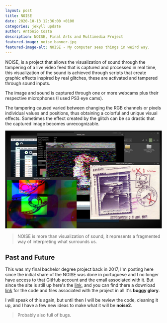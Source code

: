 ```yaml
---
layout: post
title: NOISE
date: 2020-10-13 12:36:00 +0100
categories: jekyll update
author: António Costa
description: NOISE, Final Arts and Multimedia Project
featured-image: noise_banner.jpg
featured-image-alt: NOISE - My computer sees things in weird way.
---
```


NOISE, is a project that allows the visualization of sound through the tampering of a live video feed that is captured and processed in real time, this visualization of the sound is achieved through scripts that create graphic effects inspired by real glitches, these are activated and tampered through sound inputs.

The image and sound is captured through one or more webcams plus their respective microphones (I used PS3 eye cams).

The tampering caused varied between changing the RGB channels or pixels individual values and positions, thus obtaining a colorful and unique visual effects. Sometimes the effect created by the glitch can be so drastic that the captured image becomes unrecognizable.

![My computer sees things in weird way.](/assets/images/noise.jpg)

> NOISE is more than visualization of sound, it represents a fragmented way of interpreting what surrounds us.

## Past and Future

This was my final bachelor degree project back in 2017, I'm posting here since the initial share of the NOISE was done in portuguese and I no longer have access to that GitHub account and the email associated with it. But since the site is still up here's the [link](https://noisepng.github.io/NOISE/), and you can find there a download [link](https://noisepng.github.io/NOISE/NOISE_V1.zip) for the code and files associated with the project in all it's **buggy glory**.

I will speak of this again, but until then I will be review the code, cleaning it up, and I have a few new ideas to make what it will be **noise2**.

> Probably also full of bugs.
